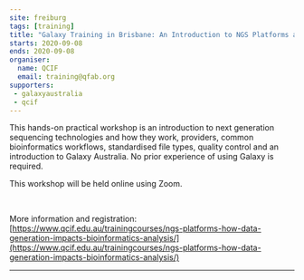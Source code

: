 ```yaml
---
site: freiburg
tags: [training]
title: "Galaxy Training in Brisbane: An Introduction to NGS Platforms and Bioinformatics Analysis"
starts: 2020-09-08
ends: 2020-09-08
organiser:
  name: QCIF
  email: training@qfab.org
supporters:
 - galaxyaustralia
 - qcif
---
```


This hands-on practical workshop is an introduction to next generation sequencing technologies and how they work, providers, common bioinformatics workflows, standardised file types, quality control and an introduction to Galaxy Australia. No prior experience of using Galaxy is required.

This workshop will be held online using Zoom.

<br/>

More information and registration: [https://www.qcif.edu.au/trainingcourses/ngs-platforms-how-data-generation-impacts-bioinformatics-analysis/](https://www.qcif.edu.au/trainingcourses/ngs-platforms-how-data-generation-impacts-bioinformatics-analysis/)

---
